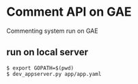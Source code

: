 # Comment API on GAE

Commenting system run on GAE

## run on local server

```shell
$ export GOPATH=$(pwd)
$ dev_appserver.py app/app.yaml
```


